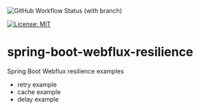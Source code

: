 ![GitHub Workflow Status (with branch)](https://img.shields.io/github/actions/workflow/status/claudioaltamura/spring-boot-webflux-resilience/maven-build.yml?branch=main)

[![License: MIT](https://img.shields.io/badge/License-MIT-yellow.svg)](https://opensource.org/licenses/MIT)

# spring-boot-webflux-resilience
Spring Boot Webflux resilience examples

- retry example
- cache example
- delay example